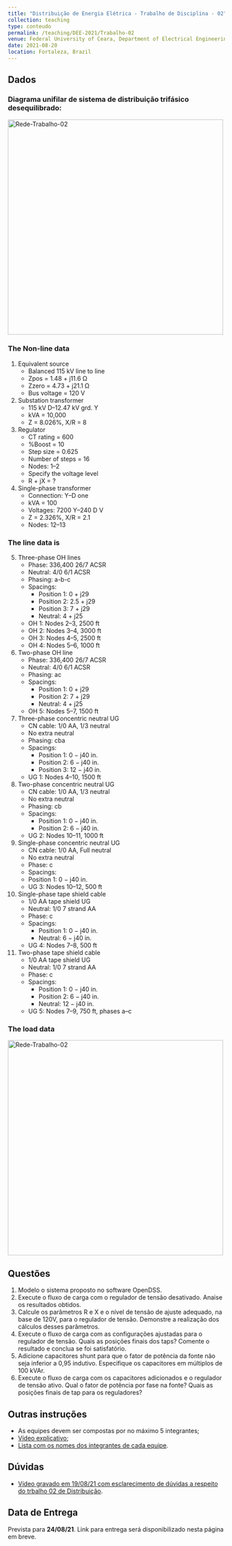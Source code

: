 ```yaml
---
title: "Distribuição de Energia Elétrica - Trabalho de Disciplina - 02"
collection: teaching
type: conteudo
permalink: /teaching/DEE-2021/Trabalho-02
venue: Federal University of Ceara, Department of Electrical Engineering
date: 2021-08-20
location: Fortaleza, Brazil
---
```


## Dados

### Diagrama unifilar de sistema de distribuição trifásico desequilibrado:

<div class="text-center">
    <img src="{{ '/teaching/DEE-2021/Trabalho-02/rede.png'|url }}" alt="Rede-Trabalho-02" width="500">
</div>

### The Non-line data 
1. Equivalent source
    - Balanced 115 kV line to line
    - Zpos = 1.48 + j11.6 Ω
    - Zzero = 4.73 + j21.1 Ω
    - Bus voltage = 120 V
2.	Substation transformer
    - 115 kV D–12.47 kV grd. Y
    - kVA = 10,000
    - Z = 8.026%, X/R = 8
3. Regulator
    - CT rating = 600
    - %Boost = 10
    - Step size = 0.625
    - Number of steps = 16
    - Nodes: 1–2
    - Specify the voltage level
    - R + jX = ?
4. Single-phase transformer
    - Connection: Y–D one
    - kVA = 100
    - Voltages: 7200 Y–240 D V
    - Z = 2.326%, X/R = 2.1
    - Nodes: 12–13

### The line data is
5. Three-phase OH lines
    - Phase: 336,400 26/7 ACSR
    - Neutral: 4/0 6/1 ACSR
    - Phasing: a-b-c
    - Spacings:
        + Position 1: 0 + j29
        + Position 2: 2.5 + j29
        + Position 3: 7 + j29
        + Neutral: 4 + j25
    - OH 1: Nodes 2–3, 2500 ft
    - OH 2: Nodes 3–4, 3000 ft
    - OH 3: Nodes 4–5, 2500 ft
    - OH 4: Nodes 5–6, 1000 ft
6. Two-phase OH line
    - Phase: 336,400 26/7 ACSR
    - Neutral: 4/0 6/1 ACSR
    - Phasing: ac
    - Spacings:
        + Position 1: 0 + j29
        + Position 2: 7 + j29
        + Neutral: 4 + j25
    - OH 5: Nodes 5–7, 1500 ft
7. Three-phase concentric neutral UG
    - CN cable: 1/0 AA, 1/3 neutral
    - No extra neutral
    - Phasing: cba
    - Spacings:
        + Position 1: 0 − j40 in.
        + Position 2: 6 − j40 in.
        + Position 3: 12 − j40 in.
    - UG 1: Nodes 4–10, 1500 ft
8. Two-phase concentric neutral UG
    - CN cable: 1/0 AA, 1/3 neutral
    - No extra neutral
    - Phasing: cb
    - Spacings:
        + Position 1: 0 − j40 in.
        + Position 2: 6 − j40 in.
    - UG 2: Nodes 10–11, 1000 ft
9. Single-phase concentric neutral UG
    - CN cable: 1/0 AA, Full neutral
    - No extra neutral
    - Phase: c
    - Spacings:
    - Position 1: 0 − j40 in.
    - UG 3: Nodes 10–12, 500 ft
10. Single-phase tape shield cable
    - 1/0 AA tape shield UG
    - Neutral: 1/0 7 strand AA
    - Phase: c
    - Spacings:
        + Position 1: 0 − j40 in.
        + Neutral: 6 − j40 in.
    - UG 4: Nodes 7–8, 500 ft
11.	Two-phase tape shield cable
    - 1/0 AA tape shield UG
    - Neutral: 1/0 7 strand AA
    - Phase: c
    - Spacings:
        + Position 1: 0 − j40 in.
        + Position 2: 6 − j40 in.
        + Neutral: 12 − j40 in.
    - UG 5: Nodes 7–9, 750 ft, phases a–c

### The load data

<div class="text-center">
    <img src="{{ '/teaching/DEE-2021/Trabalho-02/load-data.png'|url }}" alt="Rede-Trabalho-02" width="500">
</div>

## Questões
1. Modelo o sistema proposto no software OpenDSS.
2. Execute o fluxo de carga com o regulador de tensão desativado. Anaise os resultados obtidos.
3. Calcule os parâmetros R e X e o nível de tensão de ajuste adequado, na base de 120V, para o regulador de tensão. Demonstre a realização dos cálculos desses parâmetros.
4. Execute o fluxo de carga com as configurações ajustadas para o regulador de tensão. Quais as posições finais dos taps? Comente o resultado e conclua se foi satisfatório.
5. Adicione capacitores shunt para que o fator de potência da fonte não seja inferior a 0,95 indutivo. Especifique os capacitores em múltiplos de 100 kVAr.
6. Execute o fluxo de carga com os capacitores adicionados e o regulador de tensão ativo. Qual o fator de potência por fase na fonte? Quais as posições finais de tap para os reguladores?

## Outras instruções
- As equipes devem ser compostas por no máximo 5 integrantes; 
- [Vídeo explicativo](https://drive.google.com/file/d/1nW1IJzD57kkcNDi2JIb0T2MFCs2Xf9Fw/view?usp=sharing);
- [Lista com os nomes dos integrantes de cada equipe](/teaching/DEE-2021/Trabalho-01/Equipes).

## Dúvidas
- [Vídeo gravado em 19/08/21 com esclarecimento de dúvidas a respeito do trbalho 02 de Distribuição](https://drive.google.com/file/d/1S2rY3kXHKTMPBZI6ya-9PXGEPij4jN3o/view?usp=sharing).

## Data de Entrega
Prevista para **24/08/21**. Link para entrega será disponibilizado nesta página em breve.

